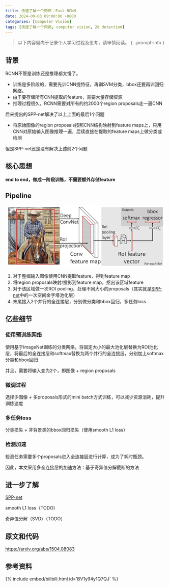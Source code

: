 ```yaml
---
title: 快速了解一个网络：Fast RCNN
date: 2024-09-03 09:00:00 +0800
categories: [Computer Vision]
tags: [快速了解一个网络, computer vision, 2d detection]
---
```


> 以下内容偏向于记录个人学习过程及思考，请审慎阅读。
{: .prompt-info }

## 背景

RCNN不管是训练还是推理都太慢了。

- 训练是多阶段的，需要先训CNN提特征，再训SVM分类，bbox还要再训回归网络。
- 由于要存储所有CNN提取的feature，需要大量存储资源
- 推理过程很久，RCNN需要对所有的约2000个region proposals走一遍CNN

后来提出的SPP-net解决了以上上面的最后1个问题

- 将原始图像的region proposals按照CNN结构映射到feature maps上，只用CNN对原始输入图像推理一遍，后续直接在提取的feature maps上做分类或检测

但是SPP-net还是没有解决上述前2个问题

## 核心思想

**end to end，做成一阶段训练，不需要额外存储feature**

## Pipeline

![fast-rcnn-pipeline](assets/img/fast-rcnn-pipeline.png)

1. 对于整幅输入图像使用CNN提取feature，得到feature map
2. 将region proposals映射/投影到feature map，抠出该区域feature
3. 对于该区域做一次ROI pooling，处理不同大小的proposals（其实就是[SPP-net](https://yinghao.info/posts/spp-net)中的一次空间金字塔池化层）
4. 末尾接入2个并行的全连接层，分别做分类和bbox回归，多任务loss

## 亿些细节

### 使用预训练网络

使用基于ImageNet训练的分类网络，将固定大小的最大池化层替换为ROI池化层，将最后的全连接层和softmax替换为两个并行的全连接层，分别加上softmax分类和bbox回归

并且，需要将输入变为2个，即图像 + region proposals

### 微调过程

选择少图像 + 多proposals形式的mini batch方式训练，可以减少资源消耗，提升训练速度

### 多任务loss

分类损失 + 非背景类的bbox回归损失（使用smooth L1 loss）

### 检测加速

检测任务需要多个proposals进入全连接层进行计算，成为了耗时瓶颈。

因此，本文采用多全连接层的加速方法：基于奇异值分解截断的方法

## 进一步了解

[SPP-net](https://yinghao.info/posts/spp-net "SPP-net")

smooth L1 loss（TODO）

奇异值分解（SVD）（TODO）

## 原文和代码

<https://arxiv.org/abs/1504.08083>

## 参考资料

{% include embed/bilibili.html id='BV1y94y1Q7QJ' %}